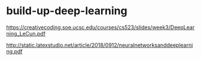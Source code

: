# build-up-deep-learning

<https://creativecoding.soe.ucsc.edu/courses/cs523/slides/week3/DeepLearning_LeCun.pdf>

<http://static.latexstudio.net/article/2018/0912/neuralnetworksanddeeplearning.pdf>
